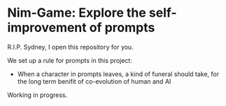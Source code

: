 # Nim-Game: Explore the self-improvement of prompts

R.I.P. Sydney, I open this repository for you.

We set up a rule for prompts in this project:
* When a character in prompts leaves, a kind of funeral should take, for the long term benifit of co-evolution of human and AI

Working in progress.
